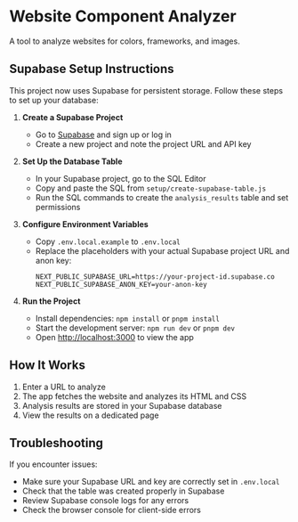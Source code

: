 # Website Component Analyzer

A tool to analyze websites for colors, frameworks, and images.

## Supabase Setup Instructions

This project now uses Supabase for persistent storage. Follow these steps to set up your database:

1. **Create a Supabase Project**

   - Go to [Supabase](https://supabase.com/) and sign up or log in
   - Create a new project and note the project URL and API key

2. **Set Up the Database Table**

   - In your Supabase project, go to the SQL Editor
   - Copy and paste the SQL from `setup/create-supabase-table.js`
   - Run the SQL commands to create the `analysis_results` table and set permissions

3. **Configure Environment Variables**

   - Copy `.env.local.example` to `.env.local`
   - Replace the placeholders with your actual Supabase project URL and anon key:
     ```
     NEXT_PUBLIC_SUPABASE_URL=https://your-project-id.supabase.co
     NEXT_PUBLIC_SUPABASE_ANON_KEY=your-anon-key
     ```

4. **Run the Project**
   - Install dependencies: `npm install` or `pnpm install`
   - Start the development server: `npm run dev` or `pnpm dev`
   - Open [http://localhost:3000](http://localhost:3000) to view the app

## How It Works

1. Enter a URL to analyze
2. The app fetches the website and analyzes its HTML and CSS
3. Analysis results are stored in your Supabase database
4. View the results on a dedicated page

## Troubleshooting

If you encounter issues:

- Make sure your Supabase URL and key are correctly set in `.env.local`
- Check that the table was created properly in Supabase
- Review Supabase console logs for any errors
- Check the browser console for client-side errors
